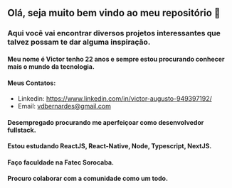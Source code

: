 ## Olá, seja muito bem vindo ao meu repositório 👋

### Aqui você vai encontrar diversos projetos interessantes que talvez possam te dar alguma inspiração.

#### Meu nome é Victor tenho 22 anos e sempre estou procurando conhecer mais o mundo da tecnologia.

#### Meus Contatos:
* Linkedin: https://www.linkedin.com/in/victor-augusto-949397192/
* Email: vdbernardes@gmail.com

#### Desempregado procurando me aperfeiçoar como desenvolvedor fullstack.

#### Estou estudando ReactJS, React-Native, Node, Typescript, NextJS.

#### Faço faculdade na Fatec Sorocaba.

#### Procuro colaborar com a comunidade como um todo.

<!--
**VictorAugDB/VictorAugDB** is a ✨ _special_ ✨ repository because its `README.md` (this file) appears on your GitHub profile.

Here are some ideas to get you started:

- 🔭 I’m currently working on ...
- 🌱 I’m currently learning ...
- 👯 I’m looking to collaborate on ...
- 🤔 I’m looking for help with ...
- 💬 Ask me about ...
- 📫 How to reach me: ...
- 😄 Pronouns: ...
- ⚡ Fun fact: ...
-->
